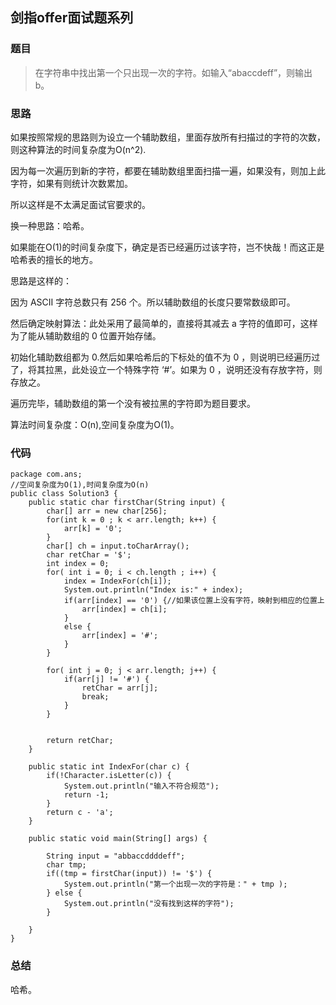 ## 剑指offer面试题系列

### 题目

> 在字符串中找出第一个只出现一次的字符。如输入“abaccdeff”，则输出b。

### 思路

如果按照常规的思路则为设立一个辅助数组，里面存放所有扫描过的字符的次数，则这种算法的时间复杂度为O(n^2).

因为每一次遍历到新的字符，都要在辅助数组里面扫描一遍，如果没有，则加上此字符，如果有则统计次数累加。

所以这样是不太满足面试官要求的。

换一种思路：哈希。

如果能在O(1)的时间复杂度下，确定是否已经遍历过该字符，岂不快哉！而这正是哈希表的擅长的地方。

思路是这样的：

因为 ASCII 字符总数只有 256 个。所以辅助数组的长度只要常数级即可。

然后确定映射算法：此处采用了最简单的，直接将其减去 a 字符的值即可，这样为了能从辅助数组的 0 位置开始存储。

初始化辅助数组都为 0.然后如果哈希后的下标处的值不为 0 ，则说明已经遍历过了，将其拉黑，此处设立一个特殊字符 ‘#’。如果为 0 ，说明还没有存放字符，则存放之。

遍历完毕，辅助数组的第一个没有被拉黑的字符即为题目要求。

算法时间复杂度：O(n),空间复杂度为O(1)。



### 代码

	package com.ans;
	//空间复杂度为O(1),时间复杂度为O(n)
	public class Solution3 {
		public static char firstChar(String input) {
			char[] arr = new char[256];
			for(int k = 0 ; k < arr.length; k++) {
				arr[k] = '0';
			}
			char[] ch = input.toCharArray();
			char retChar = '$';
			int index = 0;
			for( int i = 0; i < ch.length ; i++) {
				index = IndexFor(ch[i]);
				System.out.println("Index is:" + index);
				if(arr[index] == '0') {//如果该位置上没有字符，映射到相应的位置上
					arr[index] = ch[i];
				}
				else {
					arr[index] = '#';
				}
			}
			
			for( int j = 0; j < arr.length; j++) {
				if(arr[j] != '#') {
					retChar = arr[j];
					break;
				}
			}
			
			
			return retChar;
		}
		
		public static int IndexFor(char c) {
			if(!Character.isLetter(c)) {
				System.out.println("输入不符合规范");
				return -1;
			}
			return c - 'a';
		}
	
		public static void main(String[] args) {
			
			String input = "abbaccddddeff";
			char tmp;
			if((tmp = firstChar(input)) != '$') {
				System.out.println("第一个出现一次的字符是：" + tmp );
			} else {
				System.out.println("没有找到这样的字符");
			}
			
		}
	}


### 总结

哈希。